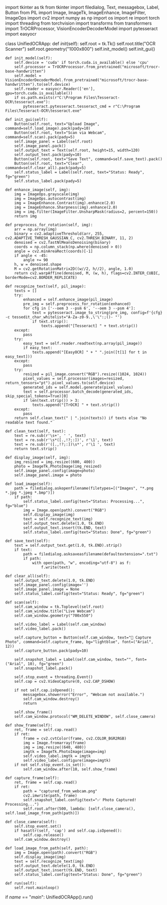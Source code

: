 import tkinter as tk
from tkinter import filedialog, Text, messagebox, Label, Button
from PIL import Image, ImageTk, ImageEnhance, ImageFilter, ImageOps
import cv2
import numpy as np
import os
import re
import torch
import threading
from torchvision import transforms
from transformers import TrOCRProcessor, VisionEncoderDecoderModel
import pytesseract
import easyocr

class UnifiedOCRApp:
    def _init_(self):
        self.root = tk.Tk()
        self.root.title("OCR Scanner")
        self.root.geometry("1000x800")
        self.init_model()
        self.init_gui()

    def init_model(self):
        self.device = 'cuda' if torch.cuda.is_available() else 'cpu'
        self.processor = TrOCRProcessor.from_pretrained("microsoft/trocr-base-handwritten")
        self.model = VisionEncoderDecoderModel.from_pretrained("microsoft/trocr-base-handwritten").to(self.device)
        self.reader = easyocr.Reader(['en'], gpu=torch.cuda.is_available())
        if os.path.exists(r"C:\Program Files\Tesseract-OCR\tesseract.exe"):
            pytesseract.pytesseract.tesseract_cmd = r"C:\Program Files\Tesseract-OCR\tesseract.exe"

    def init_gui(self):
        Button(self.root, text="Upload Image", command=self.load_image).pack(pady=10)
        Button(self.root, text="Scan via Webcam", command=self.scan).pack(pady=5)
        self.image_panel = Label(self.root)
        self.image_panel.pack()
        self.output_text = Text(self.root, height=15, width=120)
        self.output_text.pack(pady=10)
        Button(self.root, text="Save Text", command=self.save_text).pack()
        Button(self.root, text="Clear", command=self.clear_all).pack(pady=5)
        self.status_label = Label(self.root, text="Status: Ready", fg="green")
        self.status_label.pack(pady=5)

    def enhance_image(self, img):
        img = ImageOps.grayscale(img)
        img = ImageOps.autocontrast(img)
        img = ImageEnhance.Contrast(img).enhance(2.0)
        img = ImageEnhance.Sharpness(img).enhance(2.0)
        img = img.filter(ImageFilter.UnsharpMask(radius=2, percent=150))
        return img

    def preprocess_for_rotation(self, img):
        arr = np.array(img)
        binary = cv2.adaptiveThreshold(arr, 255, cv2.ADAPTIVE_THRESH_GAUSSIAN_C, cv2.THRESH_BINARY, 11, 2)
        denoised = cv2.fastNlMeansDenoising(binary)
        coords = np.column_stack(np.where(denoised > 0))
        angle = cv2.minAreaRect(coords)[-1]
        if angle < -45:
            angle += 90
        h, w = denoised.shape
        M = cv2.getRotationMatrix2D((w//2, h//2), angle, 1.0)
        return cv2.warpAffine(denoised, M, (w, h), flags=cv2.INTER_CUBIC, borderMode=cv2.BORDER_REPLICATE)

    def recognize_text(self, pil_image):
        texts = []
        try:
            enhanced = self.enhance_image(pil_image)
            pre_img = self.preprocess_for_rotation(enhanced)
            for cfg in ['--oem 3 --psm 6', '--oem 3 --psm 4']:
                text = pytesseract.image_to_string(pre_img, config=f'{cfg} -c tessedit_char_whitelist="A-Za-z0-9.,\'\":;()- "')
                if text.strip():
                    texts.append("[Tesseract] " + text.strip())
        except:
            pass
        try:
            easy_text = self.reader.readtext(np.array(pil_image))
            if easy_text:
                texts.append("[EasyOCR] " + " ".join([t[1] for t in easy_text]))
        except:
            pass
        try:
            resized = pil_image.convert("RGB").resize((1024, 1024))
            pixel_values = self.processor(images=resized, return_tensors="pt").pixel_values.to(self.device)
            generated_ids = self.model.generate(pixel_values)
            text = self.processor.batch_decode(generated_ids, skip_special_tokens=True)[0]
            if len(text.strip()) > 3:
                texts.append("[TrOCR] " + text.strip())
        except:
            pass
        return self.clean_text(" | ".join(texts)) if texts else "No readable text found."

    def clean_text(self, text):
        text = re.sub(r'\s+', ' ', text)
        text = re.sub(r'\s*([.,!?;:])', r'\1', text)
        text = re.sub(r'([.,!?;:])\s*', r'\1 ', text)
        return text.strip()

    def display_image(self, img):
        img_resized = img.resize((600, 400))
        photo = ImageTk.PhotoImage(img_resized)
        self.image_panel.config(image=photo)
        self.image_panel.image = photo

    def load_image(self):
        path = filedialog.askopenfilename(filetypes=[("Images", "*.png *.jpg *.jpeg *.bmp")])
        if path:
            self.status_label.config(text="Status: Processing...", fg="blue")
            img = Image.open(path).convert("RGB")
            self.display_image(img)
            text = self.recognize_text(img)
            self.output_text.delete(1.0, tk.END)
            self.output_text.insert(tk.END, text)
            self.status_label.config(text="Status: Done", fg="green")

    def save_text(self):
        text = self.output_text.get(1.0, tk.END).strip()
        if text:
            path = filedialog.asksaveasfilename(defaultextension=".txt")
            if path:
                with open(path, "w", encoding="utf-8") as f:
                    f.write(text)

    def clear_all(self):
        self.output_text.delete(1.0, tk.END)
        self.image_panel.config(image='')
        self.image_panel.image = None
        self.status_label.config(text="Status: Ready", fg="green")

    def scan(self):
        self.cam_window = tk.Toplevel(self.root)
        self.cam_window.title("Live Webcam")
        self.cam_window.geometry("700x550")

        self.video_label = Label(self.cam_window)
        self.video_label.pack()

        self.capture_button = Button(self.cam_window, text="📸 Capture Photo", command=self.capture_frame, bg="lightblue", font=("Arial", 12))
        self.capture_button.pack(pady=10)

        self.snapshot_label = Label(self.cam_window, text="", font=("Arial", 10), fg="green")
        self.snapshot_label.pack()

        self.stop_event = threading.Event()
        self.cap = cv2.VideoCapture(0, cv2.CAP_DSHOW)

        if not self.cap.isOpened():
            messagebox.showerror("Error", "Webcam not available.")
            self.cam_window.destroy()
            return

        self.show_frame()
        self.cam_window.protocol("WM_DELETE_WINDOW", self.close_camera)

    def show_frame(self):
        ret, frame = self.cap.read()
        if ret:
            frame = cv2.cvtColor(frame, cv2.COLOR_BGR2RGB)
            img = Image.fromarray(frame)
            img = img.resize((640, 480))
            imgtk = ImageTk.PhotoImage(image=img)
            self.video_label.imgtk = imgtk
            self.video_label.configure(image=imgtk)
        if not self.stop_event.is_set():
            self.cam_window.after(10, self.show_frame)

    def capture_frame(self):
        ret, frame = self.cap.read()
        if ret:
            path = "captured_from_webcam.png"
            cv2.imwrite(path, frame)
            self.snapshot_label.config(text="✅ Photo Captured! Processing...")
            self.root.after(500, lambda: [self.close_camera(), self.load_image_from_path(path)])

    def close_camera(self):
        self.stop_event.set()
        if hasattr(self, 'cap') and self.cap.isOpened():
            self.cap.release()
        self.cam_window.destroy()

    def load_image_from_path(self, path):
        img = Image.open(path).convert("RGB")
        self.display_image(img)
        text = self.recognize_text(img)
        self.output_text.delete(1.0, tk.END)
        self.output_text.insert(tk.END, text)
        self.status_label.config(text="Status: Done", fg="green")

    def run(self):
        self.root.mainloop()

if _name_ == "_main_":
    UnifiedOCRApp().run()
